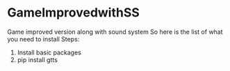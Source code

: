# GameImprovedwithSS
Game improved version along with sound system
So here is the list of what you need to install
Steps:
1. Install basic packages
2. pip install gtts
